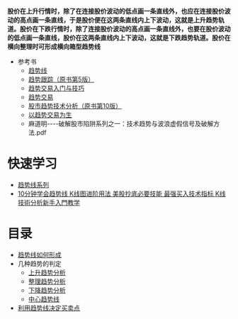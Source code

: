 **股价在上升行情时，除了在连接股价波动的低点画一条直线外，也应在连接股价波动的高点画一条直线，于是股价便在这两条直线内上下波动，这就是上升趋势轨道。股价在下跌行情时，除了连接股价波动的高点画一条直线外，也要在股价波动的低点画一条直线，股价在这两条直线内上下波动，这就是下跌趋势轨道。股价在横向整理时可形成横向箱型趋势线**
 
 * 参考书
   * [趋势线](http://www.net767.com/Special/qushi/) 
   * [趋势跟踪（原书第5版）](https://weread.qq.com/web/reader/90f32a307230274990fe7f3kc81322c012c81e728d9d180)
   * [趋势交易入门与技巧](https://weread.qq.com/web/reader/51532ee05def4b515dca503)
   * [趋势交易](https://weread.qq.com/web/reader/57032b305d2322570ed5b8c)
   * [股市趋势技术分析（原书第10版）](https://weread.qq.com/web/reader/09f325105e009a09f7bb132)
   * [以趋势交易为生](https://weread.qq.com/web/reader/6d1320b0720528226d155e6)
   * 麻道明----破解股市陷阱系列之一：技术趋势与波浪虚假信号及破解方法.pdf

# 快速学习
* [趋势线系列](http://www.net767.com/Special/qushi/)
* [10分钟学会趋势线 K线图进阶用法 美股抄底必要技能 最强买入技术指标 K线技術分析新手入門教学](https://www.youtube.com/watch?v=smpV2dS0ek4)


# 目录
* [趋势线如何形成](https://weread.qq.com/web/reader/39e32730813ab77b3g013a02)
* 几种趋势的判定
  * [上升趋势分析](https://weread.qq.com/web/reader/19c325c05c7b7719c7e4ed1ke4d32d5015e4da3b7fbb1fa)
  * [整理趋势分析](https://weread.qq.com/web/reader/19c325c05c7b7719c7e4ed1ke4d32d5015e4da3b7fbb1fa)
  * [下降趋势分析](https://weread.qq.com/web/reader/19c325c05c7b7719c7e4ed1ke4d32d5015e4da3b7fbb1fa)
  * [中心趋势线](https://weread.qq.com/web/reader/19c325c05c7b7719c7e4ed1ke4d32d5015e4da3b7fbb1fa)
* [利用趋势线决定买卖点](https://weread.qq.com/web/reader/19c325c05c7b7719c7e4ed1ke4d32d5015e4da3b7fbb1fa)

